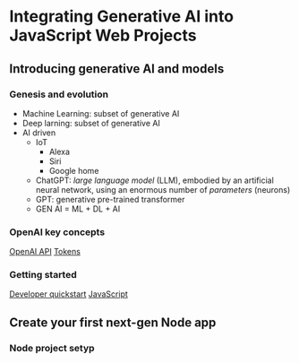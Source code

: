 # Integrating Generative AI into JavaScript Web Projects

## Introducing generative AI and models

### Genesis and evolution

- Machine Learning: subset of generative AI
- Deep larning: subset of generative AI
- AI driven
  - IoT
    - Alexa
    - Siri
    - Google home
  - ChatGPT: *large language model* (LLM), embodied by an artificial neural network, using an enormous number of *parameters* (neurons)
  - GPT: generative pre-trained transformer
  - GEN AI = ML + DL + AI

### OpenAI key concepts

[OpenAI API](https://platform.openai.com/docs/api-reference/introduction)
[Tokens](https://platform.openai.com/docs/concepts#tokens)

### Getting started

[Developer quickstart](https://platform.openai.com/docs/quickstart)
[JavaScript](https://platform.openai.com/docs/libraries?language=javascript)

## Create your first next-gen Node app

### Node project setyp

```js

```
